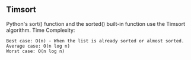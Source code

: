 

## Timsort
Python's sort() function and the sorted() built-in function use the Timsort algorithm.
Time Complexity:

    Best case: O(n) - When the list is already sorted or almost sorted.
    Average case: O(n log n)
    Worst case: O(n log n) 

